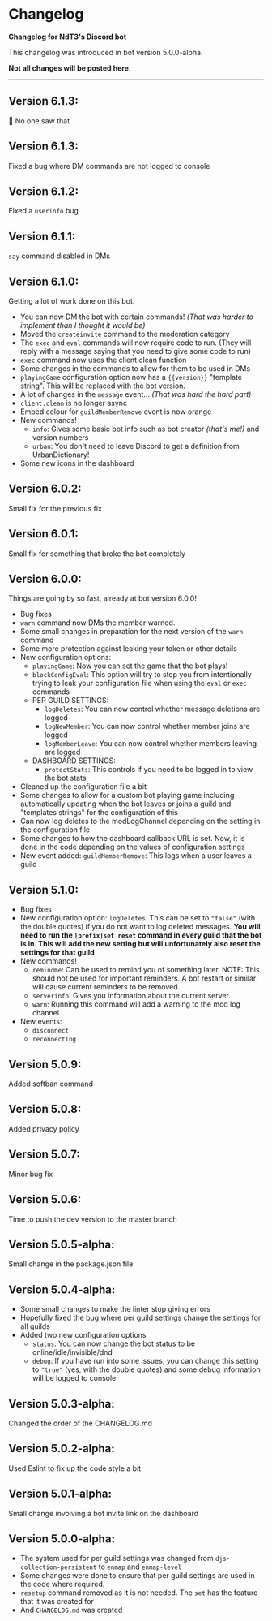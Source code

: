 # Changelog
**Changelog for NdT3's Discord bot**

This changelog was introduced in bot version 5.0.0-alpha.

__Not all changes will be posted here.__

---

## Version 6.1.3:

:eyes: No one saw that

## Version 6.1.3:

Fixed a bug where DM commands are not logged to console

## Version 6.1.2:

Fixed a `userinfo` bug

## Version 6.1.1:

`say` command disabled in DMs

## Version 6.1.0:

Getting a lot of work done on this bot.

- You can now DM the bot with certain commands! _(That was harder to implement than I thought it would be)_
- Moved the `createinvite` command to the moderation category
- The `exec` and `eval` commands will now require code to run. (They will reply with a message saying that you need to give some code to run)
- `exec` command now uses the client.clean function
- Some changes in the commands to allow for them to be used in DMs
- `playingGame` configuration option now has a `{{version}}` "template string". This will be replaced with the bot version.
- A lot of changes in the `message` event... _(That was hard the hard part)_
- `client.clean` is no longer async
- Embed colour for `guildMemberRemove` event is now orange
- New commands!
	- `info`: Gives some basic bot info such as bot creator _(that's me!)_ and version numbers
	- `urban`: You don't need to leave Discord to get a definition from UrbanDictionary!
- Some new icons in the dashboard

## Version 6.0.2:

Small fix for the previous fix

## Version 6.0.1:

Small fix for something that broke the bot completely

## Version 6.0.0:

Things are going by so fast, already at bot version 6.0.0!

- Bug fixes
- `warn` command now DMs the member warned.
- Some small changes in preparation for the next version of the `warn` command
- Some more protection against leaking your token or other details
- New configuration options:
	- `playingGame`: Now you can set the game that the bot plays!
	- `blockConfigEval`: This option will try to stop you from intentionally trying to leak your configuration file when using the `eval` or `exec` commands
	- PER GUILD SETTINGS:
		- `logDeletes`: You can now control whether message deletions are logged
		- `logNewMember`: You can now control whether member joins are logged
		- `logMemberLeave`: You can now control whether members leaving are logged
	- DASHBOARD SETTINGS:
		- `protectStats`: This controls if you need to be logged in to view the bot stats
- Cleaned up the configuration file a bit
- Some changes to allow for a custom bot playing game including automatically updating when the bot leaves or joins a guild and "templates strings" for the configuration of this
- Can now log deletes to the modLogChannel depending on the setting in the configuration file
- Some changes to how the dashboard callback URL is set. Now, it is done in the code depending on the values of configuration settings
- New event added: `guildMemberRemove`: This logs when a user leaves a guild

## Version 5.1.0:

- Bug fixes
- New configuration option: `logDeletes`. This can be set to `"false"` (with the double quotes) if you do not want to log deleted messages. **You will need to run the `[prefix]set reset` command in every guild that the bot is in. This will add the new setting but will unfortunately also reset the settings for that guild**
- New commands!
	- `remindme`: Can be used to remind you of something later. NOTE: This should not be used for important reminders. A bot restart or similar will cause current reminders to be removed.
	- `serverinfo`: Gives you information about the current server.
	- `warn`: Running this command will add a warning to the mod log channel
- New events:
	- `disconnect`
	- `reconnecting`

## Version 5.0.9:

Added softban command

## Version 5.0.8:

Added privacy policy

## Version 5.0.7:

Minor bug fix

## Version 5.0.6:

Time to push the dev version to the master branch

## Version 5.0.5-alpha:

Small change in the package.json file

## Version 5.0.4-alpha:

- Some small changes to make the linter stop giving errors
- Hopefully fixed the bug where per guild settings change the settings for all guilds
- Added two new configuration options
	- `status`: You can now change the bot status to be online/idle/invisible/dnd
	- `debug`: If you have run into some issues, you can change this setting to `"true"` (yes, with the double quotes) and some debug information will be logged to console

## Version 5.0.3-alpha:

Changed the order of the CHANGELOG.md

## Version 5.0.2-alpha:

Used Eslint to fix up the code style a bit

## Version 5.0.1-alpha:

Small change involving a bot invite link on the dashboard

## Version 5.0.0-alpha:

- The system used for per guild settings was changed from `djs-collection-persistent` to `enmap` and `enmap-level`
- Some changes were done to ensure that per guild settings are used in the code where required.
- `resetup` command removed as it is not needed. The `set` has the feature that it was created for
- And `CHANGELOG.md` was created
